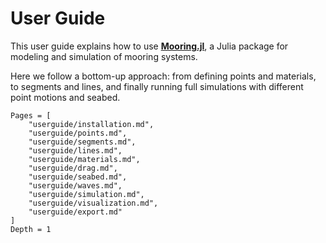 # User Guide

This user guide explains how to use [**Mooring.jl**](https://github.com/CMOE-TUDelft/Mooring.jl), a Julia package for modeling and simulation of mooring systems. 

Here we follow a bottom-up approach: from defining points and materials, to segments and lines, and finally running full simulations with different point motions and seabed.

```@contents
Pages = [
    "userguide/installation.md",
    "userguide/points.md",
    "userguide/segments.md",
    "userguide/lines.md",
    "userguide/materials.md",
    "userguide/drag.md",
    "userguide/seabed.md",
    "userguide/waves.md",
    "userguide/simulation.md",
    "userguide/visualization.md",
    "userguide/export.md"
]
Depth = 1
```